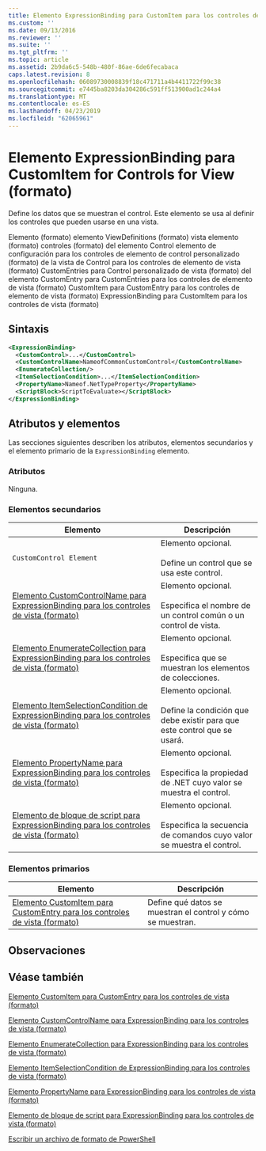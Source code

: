```yaml
---
title: Elemento ExpressionBinding para CustomItem para los controles de vista (formato) | Microsoft Docs
ms.custom: ''
ms.date: 09/13/2016
ms.reviewer: ''
ms.suite: ''
ms.tgt_pltfrm: ''
ms.topic: article
ms.assetid: 2b9da6c5-548b-480f-86ae-6de6fecabaca
caps.latest.revision: 8
ms.openlocfilehash: 06089730008839f18c471711a4b4411722f99c38
ms.sourcegitcommit: e7445ba8203da304286c591ff513900ad1c244a4
ms.translationtype: MT
ms.contentlocale: es-ES
ms.lasthandoff: 04/23/2019
ms.locfileid: "62065961"
---
```

# <a name="expressionbinding-element-for-customitem-for-controls-for-view-format"></a>Elemento ExpressionBinding para CustomItem for Controls for View (formato)

Define los datos que se muestran el control. Este elemento se usa al definir los controles que pueden usarse en una vista.

Elemento (formato) elemento ViewDefinitions (formato) vista elemento (formato) controles (formato) del elemento Control elemento de configuración para los controles de elemento de control personalizado (formato) de la vista de Control para los controles de elemento de vista (formato) CustomEntries para Control personalizado de vista (formato) del elemento CustomEntry para CustomEntries para los controles de elemento de vista (formato) CustomItem para CustomEntry para los controles de elemento de vista (formato) ExpressionBinding para CustomItem para los controles de vista (formato)

## <a name="syntax"></a>Sintaxis

```xml
<ExpressionBinding>
  <CustomControl>...</CustomControl>
  <CustomControlName>NameofCommonCustomControl</CustomControlName>
  <EnumerateCollection/>
  <ItemSelectionCondition>...</ItemSelectionCondition>
  <PropertyName>Nameof.NetTypeProperty</PropertyName>
  <ScriptBlock>ScriptToEvaluate></ScriptBlock>
</ExpressionBinding>
```

## <a name="attributes-and-elements"></a>Atributos y elementos

Las secciones siguientes describen los atributos, elementos secundarios y el elemento primario de la `ExpressionBinding` elemento.

### <a name="attributes"></a>Atributos

Ninguna.

### <a name="child-elements"></a>Elementos secundarios

|Elemento|Descripción|
|-------------|-----------------|
|`CustomControl Element`|Elemento opcional.<br /><br /> Define un control que se usa este control.|
|[Elemento CustomControlName para ExpressionBinding para los controles de vista (formato)](./customcontrolname-element-for-expressionbinding-for-controls-for-view-format.md)|Elemento opcional.<br /><br /> Especifica el nombre de un control común o un control de vista.|
|[Elemento EnumerateCollection para ExpressionBinding para los controles de vista (formato)](./enumeratecollection-element-for-expressionbinding-for-controls-for-view-format.md)|Elemento opcional.<br /><br /> Especifica que se muestran los elementos de colecciones.|
|[Elemento ItemSelectionCondition de ExpressionBinding para los controles de vista (formato)](./itemselectioncondition-element-for-expressionbinding-for-controls-for-view-format.md)|Elemento opcional.<br /><br /> Define la condición que debe existir para que este control que se usará.|
|[Elemento PropertyName para ExpressionBinding para los controles de vista (formato)](./propertyname-element-for-expressionbinding-for-controls-for-view-format.md)|Elemento opcional.<br /><br /> Especifica la propiedad de .NET cuyo valor se muestra el control.|
|[Elemento de bloque de script para ExpressionBinding para los controles de vista (formato)](./scriptblock-element-for-expressionbinding-for-controls-for-view-format.md)|Elemento opcional.<br /><br /> Especifica la secuencia de comandos cuyo valor se muestra el control.|

### <a name="parent-elements"></a>Elementos primarios

|Elemento|Descripción|
|-------------|-----------------|
|[Elemento CustomItem para CustomEntry para los controles de vista (formato)](./customitem-element-for-customentry-for-controls-for-view-format.md)|Define qué datos se muestran el control y cómo se muestran.|

## <a name="remarks"></a>Observaciones

## <a name="see-also"></a>Véase también

[Elemento CustomItem para CustomEntry para los controles de vista (formato)](./customitem-element-for-customentry-for-controls-for-view-format.md)

[Elemento CustomControlName para ExpressionBinding para los controles de vista (formato)](./customcontrolname-element-for-expressionbinding-for-controls-for-view-format.md)

[Elemento EnumerateCollection para ExpressionBinding para los controles de vista (formato)](./enumeratecollection-element-for-expressionbinding-for-controls-for-view-format.md)

[Elemento ItemSelectionCondition de ExpressionBinding para los controles de vista (formato)](./itemselectioncondition-element-for-expressionbinding-for-controls-for-view-format.md)

[Elemento PropertyName para ExpressionBinding para los controles de vista (formato)](./propertyname-element-for-expressionbinding-for-controls-for-view-format.md)

[Elemento de bloque de script para ExpressionBinding para los controles de vista (formato)](./scriptblock-element-for-expressionbinding-for-controls-for-view-format.md)

[Escribir un archivo de formato de PowerShell](./writing-a-powershell-formatting-file.md)
